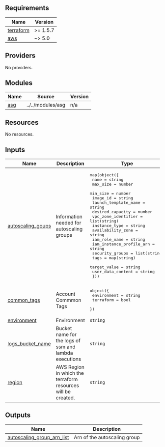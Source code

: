 ## Requirements

| Name | Version |
|------|---------|
| <a name="requirement_terraform"></a> [terraform](#requirement\_terraform) | >= 1.5.7 |
| <a name="requirement_aws"></a> [aws](#requirement\_aws) | ~> 5.0 |

## Providers

No providers.

## Modules

| Name | Source | Version |
|------|--------|---------|
| <a name="module_asg"></a> [asg](#module\_asg) | ../../modules/asg | n/a |

## Resources

No resources.

## Inputs

| Name | Description | Type | Default | Required |
|------|-------------|------|---------|:--------:|
| <a name="input_autoscaling_goups"></a> [autoscaling\_goups](#input\_autoscaling\_goups) | Information needed for autoscaling groups | <pre>map(object({<br>    name                     = string<br>    max_size                 = number<br>    min_size                 = number<br>    image_id                 = string<br>    launch_template_name     = string<br>    desired_capacity         = number<br>    vpc_zone_identifier      = list(string)<br>    instance_type            = string<br>    availability_zone        = string<br>    iam_role_name            = string<br>    iam_instance_profile_arn = string<br>    security_groups          = list(string)<br>    tags                     = map(string)<br>    target_value             = string<br>    user_data_content        = string<br>  }))</pre> | n/a | yes |
| <a name="input_common_tags"></a> [common\_tags](#input\_common\_tags) | Account Commmon Tags | <pre>object({<br>    environment = string<br>    terraform   = bool<br>  })</pre> | n/a | yes |
| <a name="input_environment"></a> [environment](#input\_environment) | Environment | `string` | `"dev"` | no |
| <a name="input_logs_bucket_name"></a> [logs\_bucket\_name](#input\_logs\_bucket\_name) | Bucket name for the logs of ssm and lambda executions | `string` | n/a | yes |
| <a name="input_region"></a> [region](#input\_region) | AWS Region in which the terraform resources will be created. | `string` | n/a | yes |

## Outputs

| Name | Description |
|------|-------------|
| <a name="output_autoscaling_group_arn_list"></a> [autoscaling\_group\_arn\_list](#output\_autoscaling\_group\_arn\_list) | Arn of the autoscaling group |
